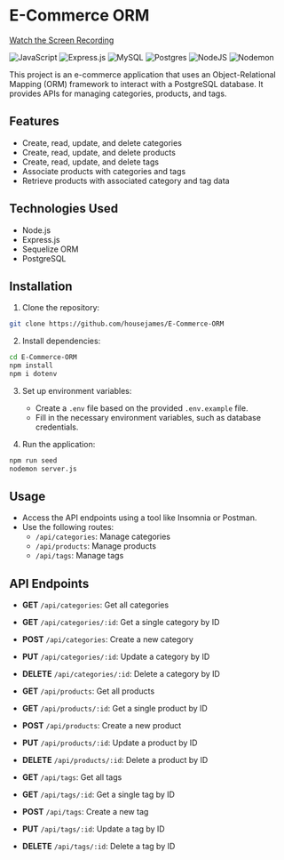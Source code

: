 # E-Commerce ORM

[Watch the Screen Recording](https://drive.google.com/file/d/1pCTvNbNgiopA2TD6LmcK-dczL3ghHxcb/view?usp=sharing)

![JavaScript](https://img.shields.io/badge/javascript-%23323330.svg?style=for-the-badge&logo=javascript&logoColor=%23F7DF1E)
![Express.js](https://img.shields.io/badge/express.js-%23404d59.svg?style=for-the-badge&logo=express&logoColor=%2361DAFB)
![MySQL](https://img.shields.io/badge/mysql-4479A1.svg?style=for-the-badge&logo=mysql&logoColor=white)
![Postgres](https://img.shields.io/badge/postgres-%23316192.svg?style=for-the-badge&logo=postgresql&logoColor=white)
![NodeJS](https://img.shields.io/badge/node.js-6DA55F?style=for-the-badge&logo=node.js&logoColor=white)
![Nodemon](https://img.shields.io/badge/NODEMON-%23323330.svg?style=for-the-badge&logo=nodemon&logoColor=%BBDEAD)

This project is an e-commerce application that uses an Object-Relational Mapping (ORM) framework to interact with a PostgreSQL database. It provides APIs for managing categories, products, and tags.

## Features

- Create, read, update, and delete categories
- Create, read, update, and delete products
- Create, read, update, and delete tags
- Associate products with categories and tags
- Retrieve products with associated category and tag data

## Technologies Used

- Node.js
- Express.js
- Sequelize ORM
- PostgreSQL

## Installation

1. Clone the repository:

```bash
git clone https://github.com/housejames/E-Commerce-ORM
```

2. Install dependencies:

```bash
cd E-Commerce-ORM
npm install
npm i dotenv
```

3. Set up environment variables:
   - Create a `.env` file based on the provided `.env.example` file.
   - Fill in the necessary environment variables, such as database credentials.

4. Run the application:

```bash
npm run seed
nodemon server.js
```

## Usage

- Access the API endpoints using a tool like Insomnia or Postman.
- Use the following routes:
  - `/api/categories`: Manage categories
  - `/api/products`: Manage products
  - `/api/tags`: Manage tags

## API Endpoints

- **GET** `/api/categories`: Get all categories
- **GET** `/api/categories/:id`: Get a single category by ID
- **POST** `/api/categories`: Create a new category
- **PUT** `/api/categories/:id`: Update a category by ID
- **DELETE** `/api/categories/:id`: Delete a category by ID

- **GET** `/api/products`: Get all products
- **GET** `/api/products/:id`: Get a single product by ID
- **POST** `/api/products`: Create a new product
- **PUT** `/api/products/:id`: Update a product by ID
- **DELETE** `/api/products/:id`: Delete a product by ID

- **GET** `/api/tags`: Get all tags
- **GET** `/api/tags/:id`: Get a single tag by ID
- **POST** `/api/tags`: Create a new tag
- **PUT** `/api/tags/:id`: Update a tag by ID
- **DELETE** `/api/tags/:id`: Delete a tag by ID


